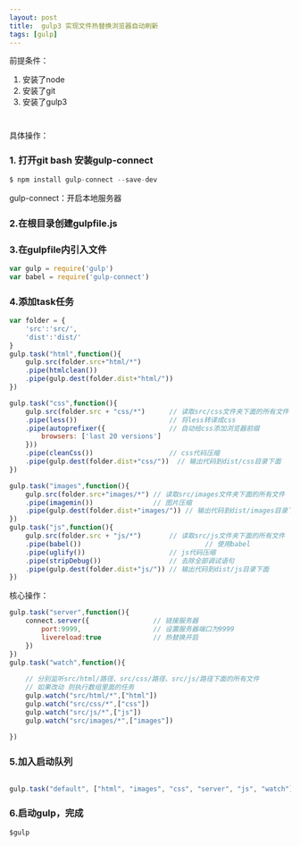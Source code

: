 ```yaml
---
layout: post
title:  gulp3 实现文件热替换浏览器自动刷新
tags: [gulp]
---
```



前提条件：
1. 安装了node
2. 安装了git
3. 安装了gulp3
#
具体操作：

### 1. 打开git bash 安装gulp-connect
 
```javascript
$ npm install gulp-connect --save-dev
```
gulp-connect：开启本地服务器


### 2.在根目录创建gulpfile.js

### 3.在gulpfile内引入文件
```javascript
var gulp = require('gulp')
var babel = require('gulp-connect') 
```
  
### 4.添加task任务
```javascript
var folder = {
    'src':'src/',
    'dist':'dist/'
}
gulp.task("html",function(){
    gulp.src(folder.src+"html/*")
    .pipe(htmlclean())
    .pipe(gulp.dest(folder.dist+"html/"))
})

gulp.task("css",function(){
    gulp.src(folder.src + "css/*")      // 读取src/css文件夹下面的所有文件
    .pipe(less())                       // 将less转译成css
    .pipe(autoprefixer({                // 自动给css添加浏览器前缀
        browsers: ['last 20 versions'] 
    }))
    .pipe(cleanCss())                   // css代码压缩
    .pipe(gulp.dest(folder.dist+"css/"))  // 输出代码到dist/css目录下面
})

gulp.task("images",function(){
    gulp.src(folder.src+"images/*") // 读取src/images文件夹下面的所有文件
    .pipe(imagemin())               // 图片压缩
    .pipe(gulp.dest(folder.dist+"images/")) // 输出代码到dist/images目录下面
})
gulp.task("js",function(){
    gulp.src(folder.src + "js/*")       // 读取src/js文件夹下面的所有文件
    .pipe(babel())                               // 使用babel
    .pipe(uglify())                     // js代码压缩
    .pipe(stripDebug())                 // 去除全部调试语句
    .pipe(gulp.dest(folder.dist+"js/")) // 输出代码到dist/js目录下面
})
```
核心操作：
```javascript
gulp.task("server",function(){
    connect.server({                // 链接服务器
        port:9999,                  // 设置服务器端口为9999
        livereload:true             // 热替换开启
    })
})
gulp.task("watch",function(){
    
    // 分别监听src/html/路径、src/css/路径、src/js/路径下面的所有文件
    // 如果改动 则执行数组里面的任务
    gulp.watch("src/html/*",["html"])   
    gulp.watch("src/css/*",["css"])
    gulp.watch("src/js/*",["js"])
    gulp.watch("src/images/*",["images"])
    
})
```

### 5.加入启动队列
```javascript

gulp.task("default", ["html", "images", "css", "server", "js", "watch"])
```

### 6.启动gulp，完成
```
$gulp
```


